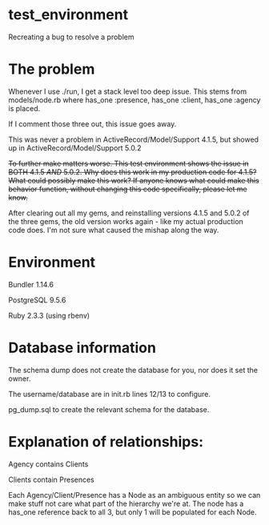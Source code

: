 # test_environment
Recreating a bug to resolve a problem

# The problem
Whenever I use ./run, I get a stack level too deep issue. This stems from models/node.rb where has_one :presence, has_one :client, has_one :agency is placed.

If I comment those three out, this issue goes away.

This was never a problem in ActiveRecord/Model/Support 4.1.5, but showed up in ActiveRecord/Model/Support 5.0.2

~~To further make matters worse. This test environment shows the issue in BOTH 4.1.5 *AND* 5.0.2. Why does this work in my production code for 4.1.5? What could possibly make this work? If anyone knows what could make this behavior function, without changing this code specifically, please let me know.~~

After clearing out all my gems, and reinstalling versions 4.1.5 and 5.0.2 of the three gems, the old version works again - like my actual production code does. I'm not sure what caused the mishap along the way.

# Environment
Bundler 1.14.6

PostgreSQL 9.5.6

Ruby 2.3.3 (using rbenv)

# Database information
The schema dump does not create the database for you, nor does it set the owner.

The username/database are in init.rb lines 12/13 to configure.

pg_dump.sql to create the relevant schema for the database.

# Explanation of relationships:

Agency contains Clients

Clients contain Presences

Each Agency/Client/Presence has a Node as an ambiguous entity so we can make stuff not care what part of the hierarchy we're at. The node has a has_one reference back to all 3, but only 1 will be populated for each Node.
